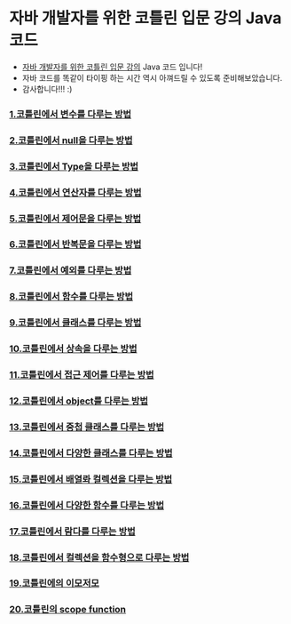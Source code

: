 # 자바 개발자를 위한 코틀린 입문 강의 Java 코드

- [자바 개발자를 위한 코틀린 입문 강의](https://inf.run/A9p7) Java 코드 입니다!
- 자바 코드를 똑같이 타이핑 하는 시간 역시 아껴드릴 수 있도록 준비해보았습니다.
- 감사합니다!!! :)

### [ 1.코틀린에서 변수를 다루는 방법](/src/main/java/com/lannstark/lec01)
### [ 2.코틀린에서 null을 다루는 방법](/src/main/java/com/lannstark/lec02)
### [3.코틀린에서 Type을 다루는 방법](/src/main/java/com/lannstark/lec03)
### [4.코틀린에서 연산자를 다루는 방법](/src/main/java/com/lannstark/lec04)
### [5.코틀린에서 제어문을 다루는 방법](/src/main/java/com/lannstark/lec05)
### [6.코틀린에서 반복문을 다루는 방법](/src/main/java/com/lannstark/lec06)
### [7.코틀린에서 예외를 다루는 방법](/src/main/java/com/lannstark/lec07)
### [8.코틀린에서 함수를 다루는 방법](/src/main/java/com/lannstark/lec08)
### [9.코틀린에서 클래스를 다루는 방법](/src/main/java/com/lannstark/lec09)
### [10.코틀린에서 상속을 다루는 방법](/src/main/java/com/lannstark/lec10)
### [11.코틀린에서 접근 제어를 다루는 방법](/src/main/java/com/lannstark/lec11)
### [12.코틀린에서 object를 다루는 방법](/src/main/java/com/lannstark/lec12)
### [13.코틀린에서 중첩 클래스를 다루는 방법](/src/main/java/com/lannstark/lec13)
### [14.코틀린에서 다양한 클래스를 다루는 방법](/src/main/java/com/lannstark/lec14)
### [15.코틀린에서 배열롸 컬렉션을 다루는 방법](/src/main/java/com/lannstark/lec15)
### [16.코틀린에서 다양한 함수를 다루는 방법](/src/main/java/com/lannstark/lec16)
### [17.코틀린에서 람다를 다루는 방법](/src/main/java/com/lannstark/lec17)
### [18.코틀린에서 컬렉션을 함수형으로 다루는 방법](/src/main/java/com/lannstark/lec18)
### [19.코틀린에의 이모저모](/src/main/java/com/lannstark/lec19)
### [20.코틀린의 scope function](/src/main/java/com/lannstark/lec19)